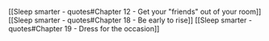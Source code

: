 [[Sleep smarter - quotes#Chapter 12 - Get your "friends" out of your room]]
[[Sleep smarter - quotes#Chapter 18 - Be early to rise]]
[[Sleep smarter - quotes#Chapter 19 - Dress for the occasion]]